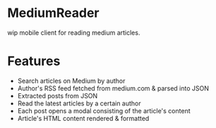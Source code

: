 # MediumReader

wip mobile client for reading medium articles.

# Features
* Search articles on Medium by author
* Author's RSS feed fetched from medium.com & parsed into JSON
* Extracted posts from JSON
* Read the latest articles by a certain author
* Each post opens a modal consisting of the article's content
* Article's HTML content rendered & formatted